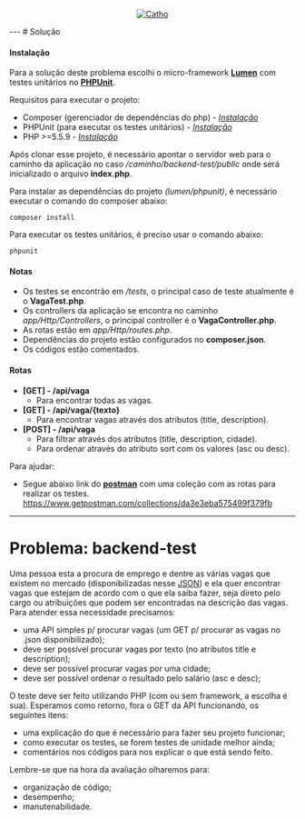 <p align="center">
  <a href="http://www.catho.com.br">
      <img src="http://static.catho.com.br/svg/site/logoCathoB2c.svg" alt="Catho"/>
  </a>
</p>
---
# Solução

#### Instalação

Para a solução deste problema escolhi o micro-framework **[Lumen](https://lumen.laravel.com/)** com testes unitários no **[PHPUnit](https://phpunit.de/)**.

Requisitos para executar o projeto:
- Composer (gerenciador de dependências do php) - *[Instalação](https://getcomposer.org/doc/00-intro.md#manual-installation)*
- PHPUnit (para executar os testes unitários) - *[Instalação](https://phpunit.de/manual/current/pt_br/installation.html)*
- PHP >=5.5.9 - *[Instalação](http://php.net/downloads.php)*

Após clonar esse projeto, é necessário apontar o servidor web para o caminho da aplicação no caso */caminho/backend-test/public* onde será inicializado o arquivo **index.php**.

Para instalar as dependências do projeto *(lumen/phpunit)*, é necessário executar o comando do composer abaixo:
```
composer install
```
Para executar os testes unitários, é preciso usar o comando abaixo:
```
phpunit
```
#### Notas

- Os testes se encontrão em */tests*, o principal caso de teste atualmente é o **VagaTest.php**.
- Os controllers da aplicação se encontra no caminho *app/Http/Controllers*, o principal controller é o **VagaController.php**.
- As rotas estão em *app/Http/routes.php*.
- Dependências do projeto estão configurados no **composer.json**.
- Os códigos estão comentados.

#### Rotas

-  **[GET] - /api/vaga**
    -  Para encontrar todas as vagas.
-  **[GET] - /api/vaga/{texto}**
   - Para encontrar vagas através dos atributos (title, description).
-  **[POST] - /api/vaga**
    - Para filtrar através dos atributos (title, description, cidade).
    - Para ordenar através do atributo sort com os valores (asc ou desc).

Para ajudar:
- Segue abaixo link do **[postman](https://www.getpostman.com/)** com uma coleção com as rotas para realizar os testes.
https://www.getpostman.com/collections/da3e3eba575499f379fb

---
# Problema: backend-test

Uma pessoa esta a procura de emprego e dentre as várias vagas que existem no mercado (disponibilizadas nesse <a href="https://github.com/catho/backend-test/blob/master/vagas.json">JSON</a>) e ela quer encontrar vagas que estejam de acordo com o que ela saiba fazer, seja direto pelo cargo ou atribuições que podem ser encontradas na descrição das vagas. Para atender essa necessidade precisamos:

- uma API simples p/ procurar vagas (um GET p/ procurar as vagas no .json disponibilizado);
- deve ser possível procurar vagas por texto (no atributos title e description);
- deve ser possível procurar vagas por uma cidade;
- deve ser possível ordenar o resultado pelo salário (asc e desc);

O teste deve ser feito utilizando PHP (com ou sem framework, a escolha é sua). Esperamos como retorno, fora o GET da API funcionando, os seguintes itens:

- uma explicação do que é necessário para fazer seu projeto funcionar;
- como executar os testes, se forem testes de unidade melhor ainda;
- comentários nos códigos para nos explicar o que está sendo feito.

Lembre-se que na hora da avaliação olharemos para:

- organização de código;
- desempenho;
- manutenabilidade.
